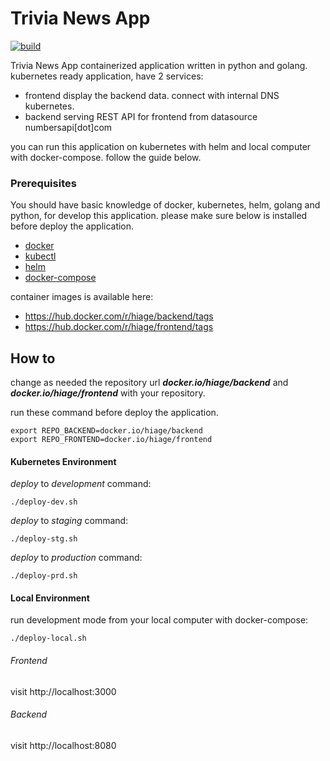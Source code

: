 # Trivia News App
[![build](https://github.com/hiage/trivia-news-app/actions/workflows/build-push-dev.yaml/badge.svg)](https://github.com/hiage/trivia-news-app/actions/workflows/build-push-dev.yaml)

Trivia News App containerized application written in python and golang. kubernetes ready application, have 2 services:
- frontend display the backend data. connect with internal DNS kubernetes.
- backend serving REST API for frontend from datasource numbersapi[dot]com

you can run this application on kubernetes with helm and local computer with docker-compose. follow the guide below. 

### Prerequisites
You should have basic knowledge of docker, kubernetes, helm, golang and python, for develop this application.
please make sure below is installed before deploy the application.
- [docker](https://www.digitalocean.com/community/tutorials/how-to-install-and-use-docker-on-ubuntu-22-04) 
- [kubectl](https://kubernetes.io/docs/tasks/tools/install-kubectl-linux/#install-kubectl-binary-with-curl-on-linux)
- [helm](https://helm.sh/docs/intro/install/#from-script)
- [docker-compose](https://www.digitalocean.com/community/tutorials/how-to-install-and-use-docker-compose-on-ubuntu-22-04)

container images is available here:
- https://hub.docker.com/r/hiage/backend/tags
- https://hub.docker.com/r/hiage/frontend/tags

## How to 

change as needed the repository url ***docker.io/hiage/backend*** and ***docker.io/hiage/frontend*** with your repository. 

run these command before deploy the application.
```
export REPO_BACKEND=docker.io/hiage/backend
export REPO_FRONTEND=docker.io/hiage/frontend
```
#### Kubernetes Environment
*deploy* to *development* command:
```
./deploy-dev.sh
```
*deploy* to *staging* command:
```
./deploy-stg.sh
```
*deploy* to *production* command:
```
./deploy-prd.sh
```

#### Local Environment
run development mode from your local computer with docker-compose:
```
./deploy-local.sh
```
###### Frontend
visit http://localhost:3000
###### Backend
visit http://localhost:8080